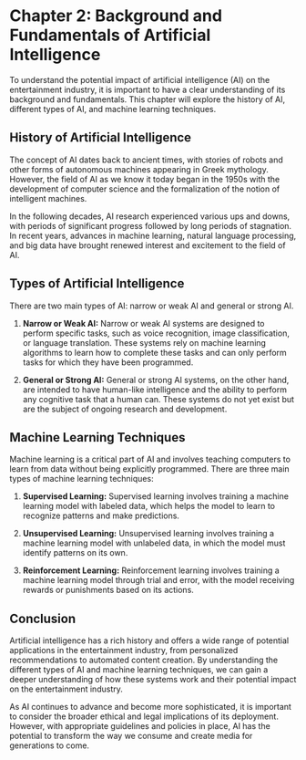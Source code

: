 Chapter 2: Background and Fundamentals of Artificial Intelligence
=================================================================

To understand the potential impact of artificial intelligence (AI) on the entertainment industry, it is important to have a clear understanding of its background and fundamentals. This chapter will explore the history of AI, different types of AI, and machine learning techniques.

History of Artificial Intelligence
----------------------------------

The concept of AI dates back to ancient times, with stories of robots and other forms of autonomous machines appearing in Greek mythology. However, the field of AI as we know it today began in the 1950s with the development of computer science and the formalization of the notion of intelligent machines.

In the following decades, AI research experienced various ups and downs, with periods of significant progress followed by long periods of stagnation. In recent years, advances in machine learning, natural language processing, and big data have brought renewed interest and excitement to the field of AI.

Types of Artificial Intelligence
--------------------------------

There are two main types of AI: narrow or weak AI and general or strong AI.

1. **Narrow or Weak AI:** Narrow or weak AI systems are designed to perform specific tasks, such as voice recognition, image classification, or language translation. These systems rely on machine learning algorithms to learn how to complete these tasks and can only perform tasks for which they have been programmed.

2. **General or Strong AI:** General or strong AI systems, on the other hand, are intended to have human-like intelligence and the ability to perform any cognitive task that a human can. These systems do not yet exist but are the subject of ongoing research and development.

Machine Learning Techniques
---------------------------

Machine learning is a critical part of AI and involves teaching computers to learn from data without being explicitly programmed. There are three main types of machine learning techniques:

1. **Supervised Learning:** Supervised learning involves training a machine learning model with labeled data, which helps the model to learn to recognize patterns and make predictions.

2. **Unsupervised Learning:** Unsupervised learning involves training a machine learning model with unlabeled data, in which the model must identify patterns on its own.

3. **Reinforcement Learning:** Reinforcement learning involves training a machine learning model through trial and error, with the model receiving rewards or punishments based on its actions.

Conclusion
----------

Artificial intelligence has a rich history and offers a wide range of potential applications in the entertainment industry, from personalized recommendations to automated content creation. By understanding the different types of AI and machine learning techniques, we can gain a deeper understanding of how these systems work and their potential impact on the entertainment industry.

As AI continues to advance and become more sophisticated, it is important to consider the broader ethical and legal implications of its deployment. However, with appropriate guidelines and policies in place, AI has the potential to transform the way we consume and create media for generations to come.
